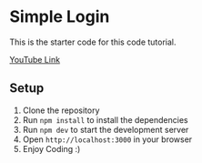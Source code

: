 # Simple Login

This is the starter code for this code tutorial.

[YouTube Link](https://www.youtube.com/watch?v=U5l5C8l3L3w)

## Setup

1. Clone the repository
2. Run `npm install` to install the dependencies
3. Run `npm dev` to start the development server
4. Open `http://localhost:3000` in your browser
5. Enjoy Coding :)
